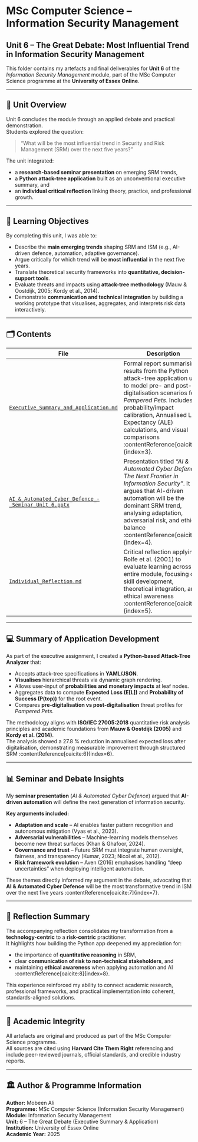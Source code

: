 # MSc Computer Science – Information Security Management  

## Unit 6 – The Great Debate: Most Influential Trend in Information Security Management

This folder contains my artefacts and final deliverables for **Unit 6** of the *Information Security Management* module, part of the MSc Computer Science programme at the **University of Essex Online**.

---

## 🎯 Unit Overview

Unit 6 concludes the module through an applied debate and practical demonstration.  
Students explored the question:  
> “What will be the most influential trend in Security and Risk Management (SRM) over the next five years?”

The unit integrated:

- a **research-based seminar presentation** on emerging SRM trends,  
- a **Python attack-tree application** built as an unconventional executive summary, and  
- an **individual critical reflection** linking theory, practice, and professional growth.

---

## 🧠 Learning Objectives

By completing this unit, I was able to:

- Describe the **main emerging trends** shaping SRM and ISM (e.g., AI-driven defence, automation, adaptive governance).  
- Argue critically for which trend will be **most influential** in the next five years.  
- Translate theoretical security frameworks into **quantitative, decision-support tools**.  
- Evaluate threats and impacts using **attack-tree methodology** (Mauw & Oostdijk, 2005; Kordy et al., 2014).  
- Demonstrate **communication and technical integration** by building a working prototype that visualises, aggregates, and interprets risk data interactively.

---

## 🗂️ Contents

| File | Description |
|------|--------------|
| [`Executive_Summary_and_Application.md`](Executive_Summary_and_Application.md) | Formal report summarising results from the Python attack-tree application used to model pre- and post-digitalisation scenarios for *Pampered Pets*. Includes probability/impact calibration, Annualised Loss Expectancy (ALE) calculations, and visual comparisons :contentReference[oaicite:3]{index=3}. |
| [`AI_&_Automated_Cyber_Defence_-_Seminar_Unit_6.pptx`](AI_&_Automated_Cyber_Defence_-_Seminar_Unit_6.pptx) | Presentation titled *“AI & Automated Cyber Defence – The Next Frontier in Information Security”*. It argues that AI-driven automation will be the dominant SRM trend, analysing adaptation, adversarial risk, and ethical balance :contentReference[oaicite:4]{index=4}. |
| [`Individual_Reflection.md`](Individual_Reflection.md) | Critical reflection applying Rolfe et al. (2001) to evaluate learning across the entire module, focusing on skill development, theoretical integration, and ethical awareness :contentReference[oaicite:5]{index=5}. |

---

## 💻 Summary of Application Development

As part of the executive assignment, I created a **Python-based Attack-Tree Analyzer** that:

- Accepts attack-tree specifications in **YAML/JSON**.  
- **Visualises** hierarchical threats via dynamic graph rendering.  
- Allows user-input of **probabilities and monetary impacts** at leaf nodes.  
- Aggregates data to compute **Expected Loss (E[L])** and **Probability of Success (P(top))** for the root event.  
- Compares **pre-digitalisation vs post-digitalisation** threat profiles for *Pampered Pets*.  

The methodology aligns with **ISO/IEC 27005:2018** quantitative risk analysis principles and academic foundations from **Mauw & Oostdijk (2005)** and **Kordy et al. (2014)**.  
The analysis showed a 27.8 % reduction in annualised expected loss after digitalisation, demonstrating measurable improvement through structured SRM :contentReference[oaicite:6]{index=6}.

---

## 📊 Seminar and Debate Insights

My **seminar presentation** (*AI & Automated Cyber Defence*) argued that **AI-driven automation** will define the next generation of information security.  

**Key arguments included:**

- **Adaptation and scale** – AI enables faster pattern recognition and autonomous mitigation (Vyas et al., 2023).  
- **Adversarial vulnerabilities** – Machine-learning models themselves become new threat surfaces (Khan & Ghafoor, 2024).  
- **Governance and trust** – Future SRM must integrate human oversight, fairness, and transparency (Kumar, 2023; Nicol et al., 2012).  
- **Risk framework evolution** – Aven (2016) emphasises handling “deep uncertainties” when deploying intelligent automation.  

These themes directly informed my argument in the debate, advocating that **AI & Automated Cyber Defence** will be the most transformative trend in ISM over the next five years :contentReference[oaicite:7]{index=7}.

---

## 💬 Reflection Summary

The accompanying reflection consolidates my transformation from a **technology-centric** to a **risk-centric** practitioner.  
It highlights how building the Python app deepened my appreciation for:

- the importance of **quantitative reasoning** in SRM,  
- clear **communication of risk to non-technical stakeholders**, and  
- maintaining **ethical awareness** when applying automation and AI :contentReference[oaicite:8]{index=8}.

This experience reinforced my ability to connect academic research, professional frameworks, and practical implementation into coherent, standards-aligned solutions.

---

## 🧾 Academic Integrity

All artefacts are original and produced as part of the MSc Computer Science programme.  
All sources are cited using **Harvard Cite Them Right** referencing and include peer-reviewed journals, official standards, and credible industry reports.

---

## 🏛️ Author & Programme Information

**Author:** Mobeen Ali  
**Programme:** MSc Computer Science (Information Security Management)  
**Module:** Information Security Management  
**Unit:** 6 – The Great Debate (Executive Summary & Application)  
**Institution:** University of Essex Online  
**Academic Year:** 2025
